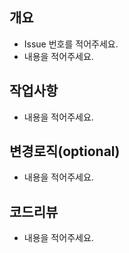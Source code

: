 ## 개요
- Issue 번호를 적어주세요.
- 내용을 적어주세요.
 
## 작업사항
- 내용을 적어주세요.
 
## 변경로직(optional)
- 내용을 적어주세요.

## 코드리뷰
- 내용을 적어주세요.